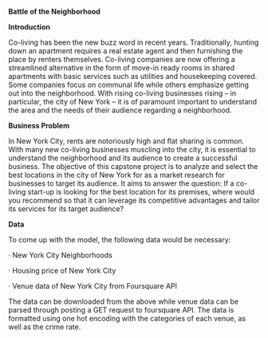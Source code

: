 **Battle of the Neighborhood**

 

**Introduction**

Co-living has been the new buzz word in recent years. Traditionally, hunting down an apartment requires a real estate agent and then furnishing the place by renters themselves. Co-living companies are now offering a streamlined alternative in the form of move-in ready rooms in shared apartments with basic services such as utilities and housekeeping covered. Some companies focus on communal life while others emphasize getting out into the neighborhood. With rising co-living businesses rising – in particular, the city of New York – it is of paramount important to understand the area and the needs of their audience regarding a neighborhood.

 

**Business Problem**

In New York City, rents are notoriously high and flat sharing is common. With many new co-living businesses muscling into the city, it is essential to understand the neighborhood and its audience to create a successful business. The objective of this capstone project is to analyze and select the best locations in the city of New York for as a market research for businesses to target its audience. It aims to answer the question: If a co-living start-up is looking for the best location for its premises, where would you recommend so that it can leverage its competitive advantages and tailor its services for its target audience?

 

**Data**

To come up with the model, the following data would be necessary:

·    New York City Neighborhoods

·    Housing price of New York City

·    Venue data of New York City from Foursquare API 

The data can be downloaded from the above while venue data can be parsed through posting a GET request to foursquare API. The data is formatted using one hot encoding with the categories of each venue, as well as the crime rate. 